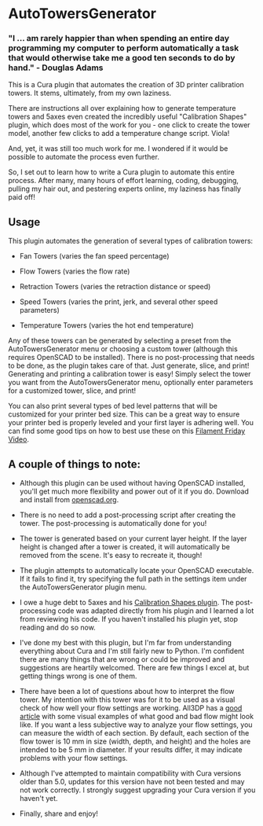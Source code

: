 # AutoTowersGenerator

### "I ... am rarely happier than when spending an entire day programming my computer to perform automatically a task that would otherwise take me a good ten seconds to do by hand." - Douglas Adams

This is a Cura plugin that automates the creation of 3D printer calibration towers.  It stems, ultimately, from my own laziness.

There are instructions all over explaining how to generate temperature towers and 5axes even created the incredibly useful "Calibration Shapes" plugin, which does most of the work for you - one click to create the tower model, another few clicks to add a temperature change script.  Viola!

And, yet, it was still too much work for me.  I wondered if it would be possible to automate the process even further.

So, I set out to learn how to write a Cura plugin to automate this entire process.  After many, many hours of effort learning, coding, debugging, pulling my hair out, and pestering experts online, my laziness has finally paid off!

## Usage
This plugin automates the generation of several types of calibration towers:
  
  - Fan Towers (varies the fan speed percentage)

  - Flow Towers (varies the flow rate)

  - Retraction Towers (varies the retraction distance or speed)

  - Speed Towers (varies the print, jerk, and several other speed parameters)

  - Temperature Towers (varies the hot end temperature)

Any of these towers can be generated by selecting a preset from the AutoTowersGenerator menu or choosing a custom tower (although this requires OpenSCAD to be installed).  There is no post-processing that needs to be done, as the plugin takes care of that.  Just generate, slice, and print!
Generating and printing a calibration tower is easy!  Simply select the tower you want from the AutoTowersGenerator menu, optionally enter parameters for a customized tower, slice, and print!

You can also print several types of bed level patterns that will be customized for your printer bed size. This can be a great way to ensure your printer bed is properly leveled and your first layer is adhering well.  You can find some good tips on how to best use these on this [Filament Friday Video](https://www.youtube.com/watch?v=_EfWVUJjBdA&ab_channel=CHEP).

## A couple of things to note:

 - Although this plugin can be used without having OpenSCAD installed, you'll get much more flexibility and power out of it if you do.  Download and install from [openscad.org](https://openscad.org/).

- There is no need to add a post-processing script after creating the tower.  The post-processing is automatically done for you!  

- The tower is generated based on your current layer height.  If the layer height is changed after a tower is created, it will automatically be removed from the scene.  It's easy to recreate it, though!

- The plugin attempts to automatically locate your OpenSCAD executable. If it fails to find it, try specifying the full path in the settings item under the AutoTowersGenerator plugin menu. 

- I owe a huge debt to 5axes and his [Calibration Shapes plugin](https://marketplace.ultimaker.com/app/cura/plugins/5axes/CalibrationShapes).  The post-processing code was adapted directly from his plugin and I learned a lot from reviewing his code.  If you haven't installed his plugin yet, stop reading and do so now.

- I've done my best with this plugin, but I'm far from understanding everything about Cura and I'm still fairly new to Python.  I'm confident there are many things that are wrong or could be improved and suggestions are heartily welcomed.  There are few things I excel at, but getting things wrong is one of them.

- There have been a lot of questions about how to interpret the flow tower. My intention with this tower was for it to be used as a visual check of how well your flow settings are working. All3DP has a [good article](https://all3dp.com/2/extrusion-multiplier-cura-ways-to-improve-your-prints/) with some visual examples of what good and bad flow might look like. If you want a less subjective way to analyze your flow settings, you can measure the width of each section. By default, each section of the flow tower is 10 mm in size (width, depth, and height) and the holes are intended to be 5 mm in diameter. If your results differ, it may indicate problems with your flow settings.

- Although I've attempted to maintain compatibility with Cura versions older than 5.0, updates for this version have not been tested and may not work correctly. I strongly suggest upgrading your Cura version if you haven't yet.

- Finally, share and enjoy!
